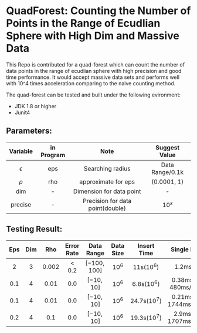 # QuadForest: Counting the Number of Points in the Range of Ecudlian Sphere with High Dim and Massive Data

This Repo is contributed for a quad-forest which can count the number of data points in the range of ecudlian sphere with high precision and good time performance. It would accept massive data sets and performs well with 10^4 times acceleration comparing to the naive counting method. 

The quad-forest can be tested and built under the following evironment:
* JDK 1.8 or higher
* Junit4

## Parameters:
Variable | in Program | Note | Suggest Value
:-:|:-:|:-:|:-:
$\epsilon$|eps|Searching radius| Data Range/0.1k
$\rho$|rho|approximate for eps| (0.0001, 1)
dim|-|Dimension for data point| -
precise|-|Precision for data point(double)|$10^x$

## Testing Result:
Eps| Dim| Rho|Error Rate|Data Range|Data Size|Insert Time|Single Point Query
:-:|:-:|:-:|:-:|:-:|:-:|:-:|:-:
2|3|0.002|$<0.2$|$[-100, 100]$|$10^6$|11s($10^6$)|1.2ms/Point(QT)
0.1|4|0.01|$0.0%$|$[-10, 10]$|$10^6$|6.8s($10^6$)|0.38ms/Point(QT), 480ms/Point(Naive)
0.1|4|0.01|$0.0%$|$[-10, 10]$|$10^6$|24.7s($10^7$)|0.21ms/Point(QT), 1744ms/Point(Naive)
0.2|4|0.1|$0.0%$|$[-10, 10]$|$10^6$|19.3s($10^7$)|2.9ms/Point(QT), 1707ms/Point(Naive)
